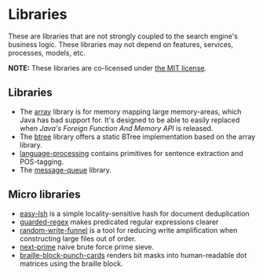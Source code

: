 # Libraries

These are libraries that are not strongly coupled to the search engine's business logic.
These libraries may not depend on features, services, processes, models, etc. 

**NOTE:** These libraries are co-licensed under [the MIT license](LICENSE.txt).

## Libraries

* The [array](array/) library is for memory mapping large memory-areas, which Java has
bad support for. It's designed to be able to easily replaced when *Java's Foreign Function And Memory API* is released.
* The [btree](btree/) library offers a static BTree implementation based on the array library.
* [language-processing](language-processing/) contains primitives for sentence extraction and POS-tagging.
* The [message-queue](message-queue/) library.
## Micro libraries

* [easy-lsh](easy-lsh/) is a simple locality-sensitive hash for document deduplication
* [guarded-regex](guarded-regex/) makes predicated regular expressions clearer
* [random-write-funnel](random-write-funnel/) is a tool for reducing write amplification when constructing 
large files out of order.
* [next-prime](next-prime/) naive brute force prime sieve.
* [braille-block-punch-cards](braille-block-punch-cards/) renders bit masks into human-readable dot matrices using the braille block.